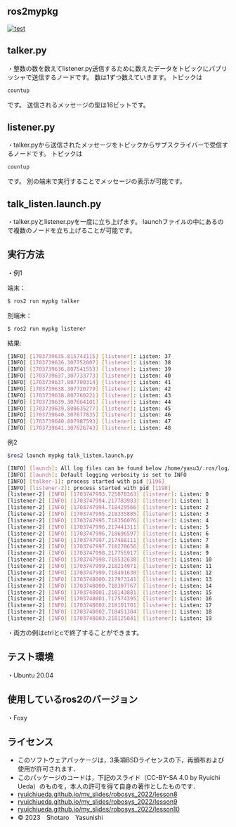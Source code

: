 ## ros2mypkg
[![test](https://github.com/ShotaroYasunishi/mypkg/actions/workflows/test.yml/badge.svg)](https://github.com/ShotaroYasunishi/mypkg/actions/workflows/test.yml)

## talker.py
・整数の数を数えてlistener.py送信するために数えたデータをトピックにパブリッシャで送信するノードです。
数は1ずつ数えていきます。
トピックは 
```bash
countup
```
です。
送信されるメッセージの型は16ビットです。

## listener.py
・talker.pyから送信されたメッセージをトピックからサブスクライバーで受信するノードです。
トピックは
```bash
countup
```
です。
別の端末で実行することでメッセージの表示が可能です。

## talk_listen.launch.py
・talker.pyとlistener.pyを一度に立ち上げます。
launchファイルの中にあるので複数のノードを立ち上げることが可能です。

## 実行方法
・例1

端末：
```bash
$ ros2 run mypkg talker
```

別端末：
```bash
$ ros2 run mypkg listener
```

結果:

```bash
[INFO] [1703739635.815743115] [listener]: Listen: 37
[INFO] [1703739636.307752007] [listener]: Listen: 38
[INFO] [1703739636.807541553] [listener]: Listen: 39
[INFO] [1703739637.307733773] [listener]: Listen: 40
[INFO] [1703739637.807700314] [listener]: Listen: 41
[INFO] [1703739638.307720779] [listener]: Listen: 42
[INFO] [1703739638.807760221] [listener]: Listen: 43
[INFO] [1703739639.307664101] [listener]: Listen: 44
[INFO] [1703739639.808635277] [listener]: Listen: 45
[INFO] [1703739640.307677835] [listener]: Listen: 46
[INFO] [1703739640.807987593] [listener]: Listen: 47
[INFO] [1703739641.307626743] [listener]: Listen: 48
```

例2

```bash
$ros2 launch mypkg talk_listen.launch.py
```

```bash
[INFO] [launch]: All log files can be found below /home/yasu3/.ros/log/2023-12-28-16-19-52-684406-yasu1127-1194
[INFO] [launch]: Default logging verbosity is set to INFO
[INFO] [talker-1]: process started with pid [1196]
[INFO] [listener-2]: process started with pid [1198]
[listener-2] [INFO] [1703747993.725078363] [listener]: Listen: 0
[listener-2] [INFO] [1703747994.217783983] [listener]: Listen: 1
[listener-2] [INFO] [1703747994.718429566] [listener]: Listen: 2
[listener-2] [INFO] [1703747995.218335885] [listener]: Listen: 3
[listener-2] [INFO] [1703747995.718356076] [listener]: Listen: 4
[listener-2] [INFO] [1703747996.217441311] [listener]: Listen: 5
[listener-2] [INFO] [1703747996.718696597] [listener]: Listen: 6
[listener-2] [INFO] [1703747997.217488111] [listener]: Listen: 7
[listener-2] [INFO] [1703747997.718270656] [listener]: Listen: 8
[listener-2] [INFO] [1703747998.217755917] [listener]: Listen: 9
[listener-2] [INFO] [1703747998.718532638] [listener]: Listen: 10
[listener-2] [INFO] [1703747999.218214971] [listener]: Listen: 11
[listener-2] [INFO] [1703747999.718491630] [listener]: Listen: 12
[listener-2] [INFO] [1703748000.217973141] [listener]: Listen: 13
[listener-2] [INFO] [1703748000.718397767] [listener]: Listen: 14
[listener-2] [INFO] [1703748001.218143881] [listener]: Listen: 15
[listener-2] [INFO] [1703748001.717574395] [listener]: Listen: 16
[listener-2] [INFO] [1703748002.218101701] [listener]: Listen: 17
[listener-2] [INFO] [1703748002.718451304] [listener]: Listen: 18
[listener-2] [INFO] [1703748003.218125841] [listener]: Listen: 19
```

・両方の例はctrlとcで終了することができます。
## テスト環境
・Ubuntu 20.04
## 使用しているros2のバージョン
・Foxy 

## ライセンス
* このソフトウェアパッケージは，3条項BSDライセンスの下，再頒布および使用が許可されます．
* このパッケージのコードは，下記のスライド（CC-BY-SA 4.0 by Ryuichi Ueda）のものを，本人の許可を得て自身の著作としたものです．
* [ryuichiueda.github.io/my_slides/robosys_2022/lesson8](https://ryuichiueda.github.io/my_slides/robosys_2022/lesson8)
* [ryuichiueda.github.io/my_slides/robosys_2022/lesson9](https://ryuichiueda.github.io/my_slides/robosys_2022/lesson9)
* [ryuichiueda.github.io/my_slides/robosys_2022/lesson10](https://ryuichiueda.github.io/my_slides/robosys_2022/lesson10)
* © 2023　Shotaro　Yasunishi
